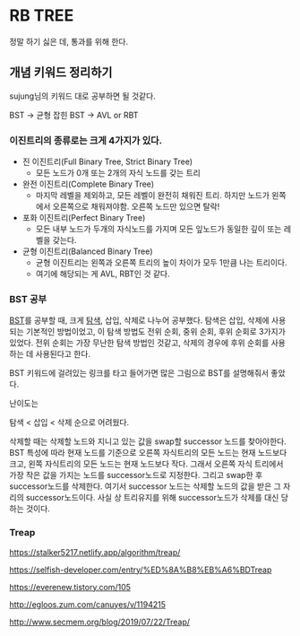 # RB TREE

정말 하기 싫은 데, 통과를 위해 한다.

## 개념 키워드 정리하기

sujung님의 키워드 대로 공부하면 될 것같다.

BST -> 균형 잡힌 BST -> AVL or RBT

### 이진트리의 종류로는 크게 4가지가 있다.

- 진 이진트리(Full Binary Tree, Strict Binary Tree)
    - 모든 노드가 0개 또는 2개의 자식 노드를 갖는 트리
- 완전 이진트리(Complete Binary Tree)
    - 마지막 레벨을 제외하고, 모든 레벨이 완전히 채워진 트리. 하지만 노드가 왼쪽에서 오른쪽으로 채워져야함. 오른쪽 노드만 있으면 탈락!
- 포화 이진트리(Perfect Binary Tree)
    - 모든 내부 노드가 두개의 자식노드를 가지며 모든 잎노드가 동일한 깊이 또는 레벨을 갖는다.
- 균형 이진트리(Balanced Binary Tree)
    - 균형 이진트리는 왼쪽과 오른쪽 트리의 높이 차이가 모두 1만큼 나는 트리이다.
    - 여기에 해당되는 게 AVL, RBT인 것 같다.

### BST 공부

[BST](https://yoongrammer.tistory.com/71?category=956616)를 공부할 때, 크게 [탐색](https://yoongrammer.tistory.com/70?category=956616), 삽입, 삭제로 나누어 공부했다. 탐색은 삽입, 삭제에 사용되는 기본적인 방법이었고, 이 탐색 방법도 전위 순회, 중위 순회, 후위 순회로 3가지가 있었다. 전위 순회는 가장 무난한 탐색 방법인 것같고, 삭제의 경우에 후위 순회를 사용하는 데 사용된다고 한다.

BST 키워드에 걸려있는 링크를 타고 들어가면 많은 그림으로 BST를 설명해줘서 좋았다.

난이도는 

탐색 < 삽입 < 삭제 순으로 어려웠다.

삭제할 때는 삭제할 노드와 지니고 있는 값을 swap할 successor 노드를 찾아야한다. BST 특성에 따라 현재 노드를 기준으로 오른쪽 자식트리의 모든 노드는 현재 노드보다 크고, 왼쪽 자식트리의 모든 노드는 현재 노드보다 작다. 그래서 오른쪽 자식 트리에서 가장 작은 값을 가지는 노드를 successor노드로 지정한다. 그리고 swap한 후 successor노드를 삭제한다. 여기서 successor 노드는 삭제할 노드의 값을 받은 그 자리의 successor노드이다. 사실 상 트리유지를 위해 successor노드가 삭제를 대신 당하는 것이다.

### Treap

https://stalker5217.netlify.app/algorithm/treap/

https://selfish-developer.com/entry/%ED%8A%B8%EB%A6%BDTreap

https://everenew.tistory.com/105

http://egloos.zum.com/canuyes/v/1194215

http://www.secmem.org/blog/2019/07/22/Treap/